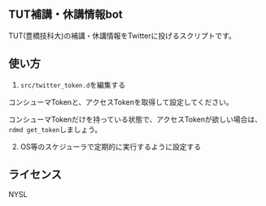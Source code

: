 ## TUT補講・休講情報bot

TUT(豊橋技科大)の補講・休講情報をTwitterに投げるスクリプトです。


## 使い方

1. `src/twitter_token.d`を編集する  

コンシューマTokenと、アクセスTokenを取得して設定してください。

コンシューマTokenだけを持っている状態で、アクセスTokenが欲しい場合は、`rdmd get_token`しましょう。


2. OS等のスケジューラで定期的に実行するように設定する


## ライセンス

NYSL

